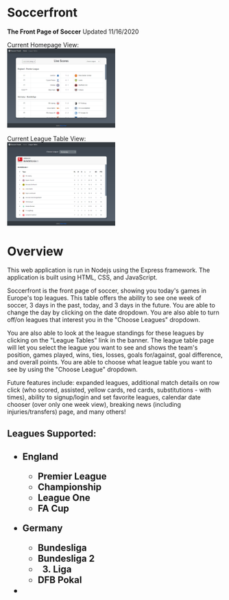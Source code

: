 # Soccerfront
<strong>The Front Page of Soccer</strong>
Updated 11/16/2020

Current Homepage View:<br>
<img class="image" src="images/home.png" width="50%" height="50%">

Current League Table View:<br>
<img class="image" src="images/league-table.png" width="50%" height="50%">

<h1>Overview</h1>
This web application is run in Nodejs using the Express framework.  The application is built using HTML, CSS, and JavaScript. 

Soccerfront is the front page of soccer, showing you today's games in Europe's top leagues.  This table offers the ability to see one week of soccer, 3 days in the past, today, and 3 days in the future.  You are able to change the day by clicking on the date dropdown.  You are also able to turn off/on leagues that interest you in the "Choose Leagues" dropdown.

You are also able to look at the league standings for these leagues by clicking on the "League Tables" link in the banner.  The league table page will let you select the league you want to see and shows the team's position, games played, wins, ties, losses, goals for/against, goal difference, and overall points.  You are able to choose what league table you want to see by using the "Choose League" dropdown.

Future features include: expanded leagues, additional match details on row click (who scored, assisted, yellow cards, red cards, substitutions - with times), ability to signup/login and set favorite leagues, calendar date chooser (over only one week view), breaking news (including injuries/transfers) page, and many others!

<h2>Leagues Supported:<h2>

* England

	* Premier League  
	* Championship  
	* League One  
	* FA Cup 

* Germany  

	* Bundesliga  
	* Bundesliga 2  
	* 3. Liga  
	* DFB Pokal  

*